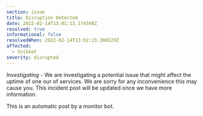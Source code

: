 ```yaml
---
section: issue
title: Disruption Detected
date: 2022-02-14T13:01:13.174598Z
resolved: true
informational: false
resolvedWhen: 2022-02-14T13:02:23.386529Z
affected:
  - Snikket
severity: disrupted
---
```

*Investigating* - We are investigating a potential issue that might affect the uptime of one our of services. We are sorry for any inconvenience this may cause you. This incident post will be updated once we have more information.

This is an automatic post by a monitor bot.
        